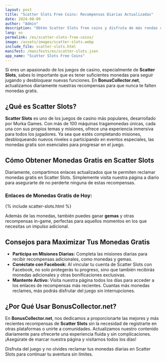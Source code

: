 ```yaml
---
layout: post  
title: "Scatter Slots Free Coins: Recompensas Diarias Actualizadas"  
date: 2024-08-09  
author: "Admin"
description: "Obtén Scatter Slots free coins y disfruta de más rondas con monedas gratis. Juega sin límites y gana premios exclusivos con cada tirada en este juego de slots."
lang: es  
permalink: /es/scatter-slots-free-coins/
image: /assets/images/scatter-slots.webp
include_file: scatter-slots.html
manifest: /manifests/es/scatter-slots.json
app_name: "Scatter Slots Free Coins"
---
```


Si eres un apasionado de los juegos de casino, especialmente de **Scatter Slots**, sabes lo importante que es tener suficientes monedas para seguir jugando y desbloquear nuevas funciones. En **BonusCollector.net**, actualizamos diariamente nuestras recompensas para que nunca te falten monedas gratis.

## ¿Qué es Scatter Slots?

**Scatter Slots** es uno de los juegos de casino más populares, desarrollado por Murka Games. Con más de 100 máquinas tragamonedas únicas, cada una con sus propios temas y misiones, ofrece una experiencia inmersiva para todos los jugadores. Ya sea que estés completando misiones, desbloqueando nuevos niveles o participando en eventos especiales, las monedas gratis son esenciales para progresar en el juego.

## Cómo Obtener Monedas Gratis en Scatter Slots

Diariamente, compartimos enlaces actualizados que te permiten reclamar monedas gratis en Scatter Slots. Simplemente visita nuestra página a diario para asegurarte de no perderte ninguna de estas recompensas.

### Enlaces de Monedas Gratis de Hoy:
{% include scatter-slots.html %}

Además de las monedas, también puedes ganar **gemas** y otras recompensas in-game, perfectas para aquellos momentos en los que necesitas un impulso adicional.

## Consejos para Maximizar Tus Monedas Gratis

- **Participa en Misiones Diarias:** Completa las misiones diarias para recibir recompensas adicionales, como monedas y gemas.
- **Conéctate con Facebook:** Al vincular tu cuenta de Scatter Slots con Facebook, no solo protegerás tu progreso, sino que también recibirás monedas adicionales y otras bonificaciones exclusivas.
- **Mantente Activo:** Visita nuestra página todos los días para acceder a los enlaces de recompensas más recientes. Cuantas más monedas reclames, más podrás disfrutar del juego sin interrupciones.

## ¿Por Qué Usar BonusCollector.net?

En **BonusCollector.net**, nos dedicamos a proporcionarte las mejores y más recientes recompensas de **Scatter Slots** sin la necesidad de registrarte en otras plataformas o unirte a comunidades. Actualizamos nuestro contenido diariamente para ofrecerte una experiencia fluida y sin complicaciones. ¡Asegúrate de marcar nuestra página y visitarnos todos los días!

Disfruta del juego y no olvides reclamar tus monedas diarias en Scatter Slots para continuar tu aventura sin límites.